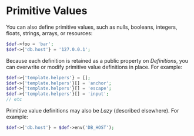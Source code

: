 # Primitive Values

You can also define primitive values, such as nulls, booleans, integers, floats, strings, arrays, or resources:

```php
$def->foo = 'bar';
$def->{'db.host'} = '127.0.0.1';
```

Because each definition is retained as a public property on _Definitions_, you
can overwrite or modify primitive value definitions in place. For example:

```php
$def->{'template.helpers'} = [];
$def->{'template.helpers'}[] = 'anchor';
$def->{'template.helpers'}[] = 'escape';
$def->{'template.helpers'}[] = 'input';
// etc
```
Primitive value definitions may also be _Lazy_ (described elsewhere). For
example:

```php
$def->{'db.host'} = $def->env('DB_HOST');
```
